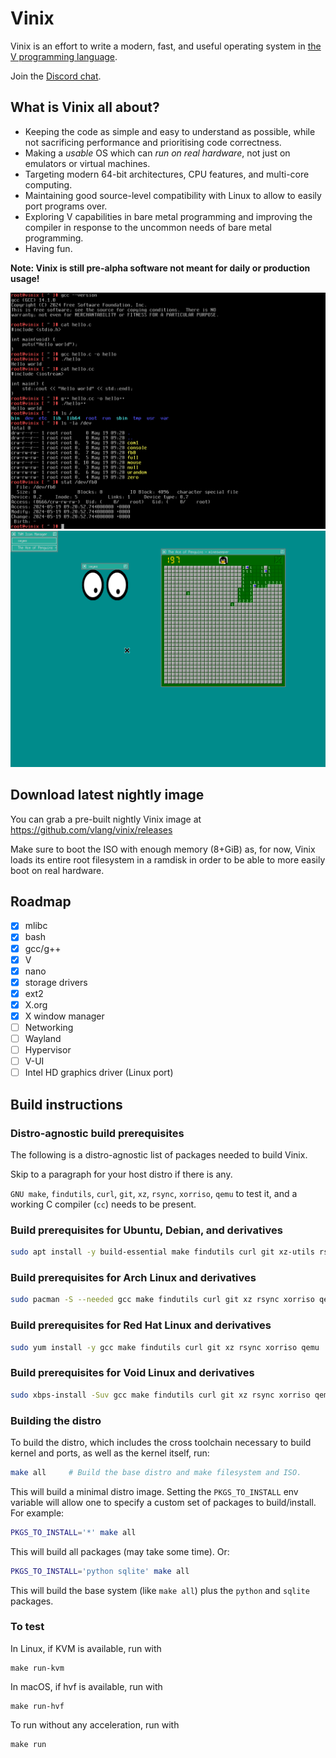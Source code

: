 # Vinix

Vinix is an effort to write a modern, fast, and useful operating system in [the V programming language](https://vlang.io).

Join the [Discord chat](https://discord.gg/S5Nm6ZDU38).

## What is Vinix all about?

- Keeping the code as simple and easy to understand as possible, while not sacrificing
performance and prioritising code correctness.
- Making a *usable* OS which can *run on real hardware*, not just on emulators or
virtual machines.
- Targeting modern 64-bit architectures, CPU features, and multi-core computing.
- Maintaining good source-level compatibility with Linux to allow to easily port programs over.
- Exploring V capabilities in bare metal programming and improving the compiler in response to the uncommon needs of bare metal programming.
- Having fun.

**Note: Vinix is still pre-alpha software not meant for daily or production usage!**

![Screenshot 0](/screenshot0.png?raw=true "Screenshot 0")
![Screenshot 1](/screenshot1.png?raw=true "Screenshot 1")

## Download latest nightly image

You can grab a pre-built nightly Vinix image at https://github.com/vlang/vinix/releases

Make sure to boot the ISO with enough memory (8+GiB) as, for now, Vinix loads its
entire root filesystem in a ramdisk in order to be able to more easily boot
on real hardware.

## Roadmap

- [x] mlibc
- [x] bash
- [x] gcc/g++
- [x] V
- [x] nano
- [x] storage drivers
- [x] ext2
- [x] X.org
- [x] X window manager
- [ ] Networking
- [ ] Wayland 
- [ ] Hypervisor
- [ ] V-UI
- [ ] Intel HD graphics driver (Linux port)
## Build instructions

### Distro-agnostic build prerequisites

The following is a distro-agnostic list of packages needed to build Vinix.

Skip to a paragraph for your host distro if there is any.

`GNU make`, `findutils`, `curl`, `git`, `xz`, `rsync`, `xorriso`, `qemu`
to test it, and a working C compiler (`cc`) needs to be present.

### Build prerequisites for Ubuntu, Debian, and derivatives
```bash
sudo apt install -y build-essential make findutils curl git xz-utils rsync xorriso qemu-system-x86
```

### Build prerequisites for Arch Linux and derivatives
```bash
sudo pacman -S --needed gcc make findutils curl git xz rsync xorriso qemu
```

### Build prerequisites for Red Hat Linux and derivatives
```bash
sudo yum install -y gcc make findutils curl git xz rsync xorriso qemu
```
### Build prerequisites for Void Linux and derivatives
```bash
sudo xbps-install -Suv gcc make findutils curl git xz rsync xorriso qemu
```
### Building the distro

To build the distro, which includes the cross toolchain necessary
to build kernel and ports, as well as the kernel itself, run:

```bash
make all     # Build the base distro and make filesystem and ISO.
```

This will build a minimal distro image. Setting the `PKGS_TO_INSTALL` env
variable will allow one to specify a custom set of packages to build/install.
For example:

```bash
PKGS_TO_INSTALL='*' make all
```
This will build all packages (may take some time). Or:

```bash
PKGS_TO_INSTALL='python sqlite' make all
```
This will build the base system (like `make all`) plus the `python` and `sqlite`
packages.

### To test

In Linux, if KVM is available, run with

```
make run-kvm
```

In macOS, if hvf is available, run with

```
make run-hvf
```

To run without any acceleration, run with

```
make run
```
